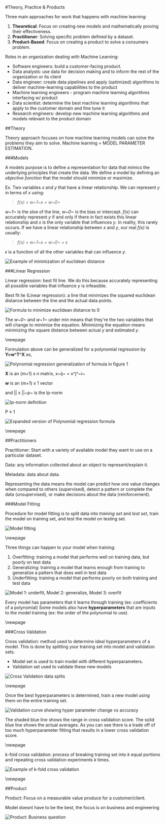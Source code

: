 #Theory, Practice & Products

Three main approaches for work that happens with machine learning:

1. **Theoretical**: Focus on creating new models and mathematically proving their effectiveness.
2. **Practitioner**: Solving specific problem defined by a dataset.
3. **Product-Based**: Focus on creating a product to solve a consumers problem.

Roles in an organization dealing with Machine Learning:

- Software engineers: build a customer-facing product. 
- Data analysts: use data for decision making and to inform the rest of the organization or its client
- Data engineer: create data pipelines and apply (optimized) algorithms to deliver machine-learning capabilities to the product
- Machine learning engineers - program machine learning algorithms interfacing w/ product
- Data scientist: determine the best machine learning algorithms that apply to the customer domain and fine tune it
- Research engineers: develop new machine learning algorithms and models relevant to the product domain

##Theory

Theory approach focuses on how machine learning models can solve the problems they aim to solve. Machine learning = MODEL PARAMETER ESTIMATION.

###Models

A models purpose is to define a representation for data that mimics the underlying principles that create the data. We define a model by defining an *objective function* that the model should minimize or maximize. 

Ex. Two variables *x* and *y* that have a linear relationship. We can represent *y* in terms of *x* using:
    
> *f(x) = w~1~x + w~0~*

*w~1~* is the sloe of the line, *w~0~* is the bias or intercept. *f(x)* can accurately represent *y* if and only if there in fact exists this linear relationship and *x* is the only variable that influences *y*. In reality, this rarely occurs. If we have a linear relationship between *x* and *y*, our real *f(x)* is usually:

> *f(x) = w~1~x + w~0~ + $\epsilon$*

$\epsilon$ is a function of all the other variables that can influence *y*. 

![Example of minimization of euclidean distance](images/yooclid.png)

###Linear Regression

Linear regression: best fit line. We do this because accurately representing all possible variables that influence *y* is infeasible. 

Best fit lie (Linear regression): a line that minimizes the squared euclidean distance between the line and the actual data points. 

![Formula to minimize euclidean distance to 0](images/bestfit.png)

The *w~0~* and *w~1~* under min means that they're the two variables that will change to minimize the equation. Minimizing the equation means minimizing the square distance between actual *y* and estimated *y*.

\newpage

Formulation above can be generalized for a polynomial regression by **Y=w^T^X** as,

![Polynomial regression generalization of formula in figure 1](images/bestfitgen.png)

**X** is an (m+1) x *n* matrix, x~ij~ = x^j^~i~

**w** is an (m+1) x 1 vector

and || x ||~p~ is the lp-norm

![lp-norm definition](images/lpnorm.png)

P $\ge$ 1

![Expanded version of Polynomial regression formula](images/polreg.png)

\newpage

##Practitioners

Practitioner: Start with a variety of available model they want to use on a particular dataset. 

Data: any information collected about an object to represent/explain it. 

Metadata: data about data. 

Representing the data means the model can predict how one value changes when compared to others (supervised), detect a pattern or complete the data (unsupervised), or make decisions about the data (reinforcement).

###Model Fitting

Procedure for model fitting is to split data into *training set* and *test set*, train the model on training set, and test the model on testing set. 

![Model fitting](images/datasplit.png)

\newpage

Three things can happen to your model when training: 

1. Overfitting: training a model that performs well on training data, but poorly on test data
2. Generalizing: training a model that learns enough from training to generalize a pattern that does well in test data
3. Underfitting: training a model that performs poorly on both training and test data

![Model 1: underfit, Model 2: generalize, Model 3: overfit](images/modelcompare.png)

Every model has parameters that it learns through training (ex: coefficients of a polynomial)
Some models also have **hyperparameters** that are inputs to the model training (ex: the order of the polynomial to use). 

\newpage

###Cross Validation

Cross validation: method used to determine ideal hyperparameters of a model. This is done by splitting your training set into model and validation sets. 

- Model set is used to train model with different hyperparameters.
- Validation set used to validate these new models

![Cross Validation data splits](images/cvsplit.png)

\newpage

Once the best hyperparameters is determined, train a new model using them on the entire training set.  

![Validation curve showing hyper parameter change vs accuracy](images/validationcurve.png)

The shaded blue line shows the range in cross validation score. The solid blue line shows the actual averages. As you can see there is a trade off of too much hyperparameter fitting that results in a lower cross validation score. 

\newpage

*k*-fold cross validation: process of breaking training set into *k* equal portions and repeating cross validation experiments *k* times.

![Example of *k*-fold cross validation](images/kfold.png)

\newpage

##Product

Product: Focus on a measurable value produce for a customer/client. 

Model doesnt have to be the best, the focus is on business and engineering

![Product: Business question](images/businessfit.png)



